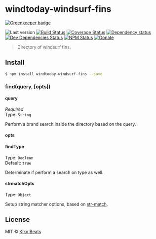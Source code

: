 # windtoday-windsurf-fins

[![Greenkeeper badge](https://badges.greenkeeper.io/windtoday/windtoday-windsurf-fins.svg)](https://greenkeeper.io/)

![Last version](https://img.shields.io/github/tag/windtoday/windtoday-windsurf-fins.svg?style=flat-square)
[![Build Status](https://img.shields.io/travis/windtoday/windtoday-windsurf-fins/master.svg?style=flat-square)](https://travis-ci.org/windtoday/windtoday-windsurf-fins)
[![Coverage Status](https://img.shields.io/coveralls/windtoday/windtoday-windsurf-fins.svg?style=flat-square)](https://coveralls.io/github/windtoday/windtoday-windsurf-fins)
[![Dependency status](https://img.shields.io/david/windtoday/windtoday-windsurf-fins.svg?style=flat-square)](https://david-dm.org/windtoday/windtoday-windsurf-fins)
[![Dev Dependencies Status](https://img.shields.io/david/dev/windtoday/windtoday-windsurf-fins.svg?style=flat-square)](https://david-dm.org/windtoday/windtoday-windsurf-fins#info=devDependencies)
[![NPM Status](https://img.shields.io/npm/dm/windtoday-windsurf-fins.svg?style=flat-square)](https://www.npmjs.org/package/windtoday-windsurf-fins)
[![Donate](https://img.shields.io/badge/donate-paypal-blue.svg?style=flat-square)](https://paypal.me/Kikobeats)

> Directory of windsurf fins.

## Install

```bash
$ npm install windtoday-windsurf-fins --save
```

### find(query, [opts])

#### query

*Required*<br>
Type: `String`

Perform a brand search inside the directory based on the query.

#### opts

#### findType

Type: `Boolean`<br>
Default: `true`

Determinate if perform a search on type as well.

#### strmatchOpts

Type: `Object`<br>

Setup string matcher options, based on [str-match](https://github.com/Kikobeats/str-match).

## License

MIT © [Kiko Beats](https://github.com/Kikobeats)
